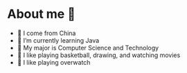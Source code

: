 # About me 👋

<!--
- 🔭 I’m currently working on ...
- 🌱 I’m currently learning Java
- 👯 I’m looking to collaborate on ...
- 🤔 I’m looking for help with ...
- 💬 Ask me about ...
- 📫 How to reach me: ...
- 😄 Pronouns: ...
- ⚡ Fun fact: ...
-->
- 🔭 I come from China
- 🌱 I’m currently learning Java
- 👯 My major is Computer Science and Technology
- 🤔 I like playing basketball, drawing, and watching movies
- 💬 I like playing overwatch
